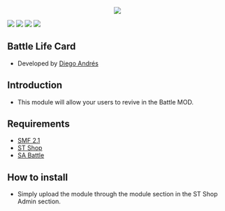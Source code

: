  <p align="center">
    <img src="https://smftricks.com/logos/logo.png">
 </p>
 
 <img src="https://img.shields.io/badge/License-MPL%202.0-a05a3f?style=flat-square">  <img src="https://img.shields.io/badge/SMF-2.1-3f73a0?style=flat-square"> <img src="https://img.shields.io/badge/ST%20Shop-4.0-7470a0?style=flat-square"> <img src="https://img.shields.io/badge/SA%20Battle-1.16-d16c6c?style=flat-square">

 
## Battle Life Card
- Developed by [Diego Andrés](https://github.com/DiegoAndresCortes)

## Introduction
* This module will allow your users to revive in the Battle MOD.

## Requirements
* [SMF 2.1](https://github.com/SimpleMachines/SMF2.1)
* [ST Shop](https://github.com/SMFTricks/ST-Shop)
* [SA Battle](https://github.com/Underdog-01/Battle)

## How to install
* Simply upload the module through the module section in the ST Shop Admin section.